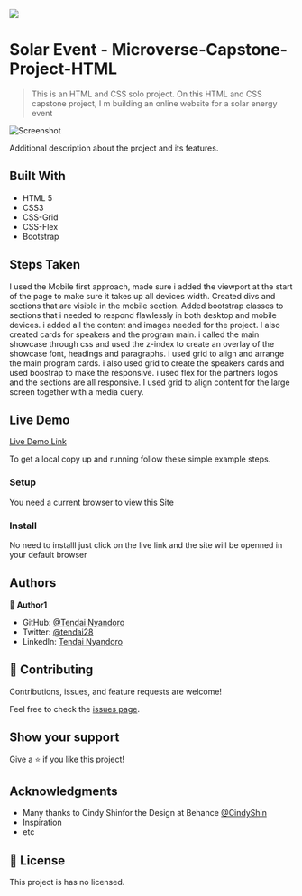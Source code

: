 ![](https://img.shields.io/badge/Microverse-blueviolet)

# Solar Event - Microverse-Capstone-Project-HTML

> This is an HTML and CSS solo project. On this HTML and CSS capstone project, I m building an online website for a solar energy event

![Screenshot](https://user-images.githubusercontent.com/30318155/95214760-86338180-07f0-11eb-9952-96cea527f518.png)

Additional description about the project and its features.

## Built With

- HTML 5
- CSS3
- CSS-Grid
- CSS-Flex
- Bootstrap

## Steps Taken

I used the Mobile first approach, made sure i added the viewport at the start of the page to make sure it takes up all devices width.
Created divs and sections that are visible in the mobile section.
Added bootstrap classes to sections that i needed to respond flawlessly in both desktop and mobile devices.
i added all the content and images needed for the project.
I also created cards for speakers and the program main.
i called the main showcase through css and used the z-index to create an overlay of the showcase font, headings and paragraphs.
i used grid to align and arrange the main program cards.
i also used grid to create the speakers cards and used boostrap to make the responsive.
i used flex for the partners logos and the sections are all responsive.
I used grid to align content for the large screen together with a media query.

## Live Demo

[Live Demo Link](https://youthful-bartik-6c80b2.netlify.app/)



To get a local copy up and running follow these simple example steps.


### Setup

You need a current browser to view this Site

### Install

No need to installl just click on the live link and the site will be openned in your default browser


## Authors

👤 **Author1**

- GitHub: [@Tendai Nyandoro](https://github.com/tnyandoro)
- Twitter: [@tendai28](https://twitter.com/tendai28)
- LinkedIn: [Tendai Nyandoro](https://www.linkedin.com/in/tendai-nyandoro-a8060826/)


## 🤝 Contributing

Contributions, issues, and feature requests are welcome!

Feel free to check the [issues page](https://github.com/tnyandoro/Microverse-Capstone-Project-HTML/issues).

## Show your support

Give a ⭐️ if you like this project!

## Acknowledgments

- Many thanks to Cindy Shinfor the Design at Behance [@CindyShin](https://www.behance.net/adagio07)
- Inspiration
- etc

## 📝 License

This project is has no licensed.
